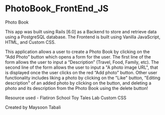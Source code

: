 # PhotoBook_FrontEnd_JS

Photo Book 

This app was built using Rails [6.0] as a Backend to store and retrieve data using a PostgreSQL database. The Frontend is built using Vanilla JavaScript, HTML, and Custom CSS. 

This application allows a user to create a Photo Book by clicking on the “Add Photo” button which opens a form for the user. The first line of the form allows the user to input a “Description” (Travel, Food, Family, etc). The second line of the form allows the user to input a "A photo image URL", that is displayed once the user clicks on the red “Add  photo” button. Other user functionality includes liking a photo by clicking on the "Like" button, "Editing description" of an added photo by clicking on the button, and deleting a photo and its description from the Photo Book using the delete button!

Resource used - Flatiron School Toy Tales Lab Custom CSS 

Created by Maysoon Tabali

